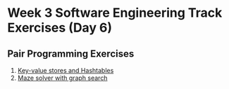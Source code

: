 # Week 3 Software Engineering Track Exercises (Day 6)

## Pair Programming Exercises

1. [Key-value stores and Hashtables](hashtable.md)
1. [Maze solver with graph search](graph_maze.md)
